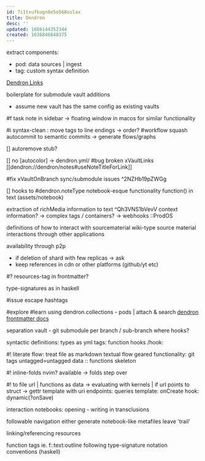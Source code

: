 ```yaml
---
id: 7i1txufkugn8e5o568oslax
title: Dendron
desc: ''
updated: 1686144352344
created: 1636846848375
---
```


extract components:
- pod: data sources | ingest
- tag: custom syntax definition

[Dendron Links](https://wiki.dendron.so/notes/3472226a-ff3c-432d-bf5d-10926f39f6c2/)

boilerplate for submodule vault additions
- assume new vault has the same config as existing vaults

#f task note in sidebar -> floating window in macos for similar functionality

#i syntax-clean : move tags to line endings
-> order?
#workflow squash autocommit to semantic commits
-> generate flows/graphs

[] autoremove stub?

[] no [autocolor] -> dendron.yml/
#bug broken xVaultLinks [[dendron://dendron/notes#useNoteTitleForLink]]

#fix xVaultOnBranch sync/submodule issues ^2NZHb19pZWGg

[] hooks to #dendron.noteType
  notebook-esque functionality
    function() in text (assets/notebook)

extraction of richMedia information to text ^Qh3VNS1bVevV
  context information?
  -> complex tags / containers?
  -> webhooks ::ProdOS

definitions of how to interact with sourcematerial
  wiki-type source material
  interactions through other applications

availability through p2p
  - if deletion of shard with few replicas -> ask
  - keep references in cdn or other platforms (github/yt etc)

#? resources-tag in frontmatter?

type-signatures as in haskell

#issue escape hashtags

#explore #learn using dendron.collections - pods | attach & search
[dendron frontmatter docs](https://wiki.dendron.so/notes/ffec2853-c0e0-4165-a368-339db12c8e4b/#other-keys)

separation vault - git submodule per branch / sub-branch
  where hooks?


syntactic definitions:
  types as yml tags: function hooks
  /hook:

#! literate flow: treat file as markdown
  textual flow
    geared functionality: git tags
      untagged=untagged
      data
        :: functions
      skeleton

#! inline-folds
    nvim? available -> folds step over

#! to file url | functions as data -> evaluating with kernels | if url points to struct -> gettr
  template with uri endpoints: queries
    template: onCreate
    hook: dynamic(?onSave)

interaction notebooks:
  opening - writing in transclusions

followable navigation
  either generate notebook-like metafiles
  leave 'trail'

linking/referencing resources

function tags
ie. f::text:outline
following type-signature notation conventions (haskell)
